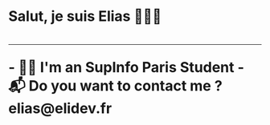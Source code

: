 <h1>Salut, je suis Elias 👋👨‍💻<h1/>
<hr/>
- 👨‍🎓 I'm an SupInfo Paris Student
- 📬 Do you want to contact me ? elias@elidev.fr
